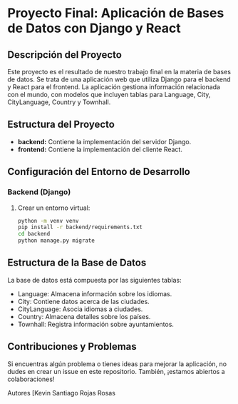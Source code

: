 # Proyecto Final: Aplicación de Bases de Datos con Django y React

## Descripción del Proyecto

Este proyecto es el resultado de nuestro trabajo final en la materia de bases de datos. Se trata de una aplicación web que utiliza Django para el backend y React para el frontend. La aplicación gestiona información relacionada con el mundo, con modelos que incluyen tablas para Language, City, CityLanguage, Country y Townhall.

## Estructura del Proyecto

- **backend:** Contiene la implementación del servidor Django.
- **frontend:** Contiene la implementación del cliente React.

## Configuración del Entorno de Desarrollo

### Backend (Django)

1. Crear un entorno virtual:
   ```bash
   python -m venv venv
   pip install -r backend/requirements.txt
   cd backend
   python manage.py migrate

   ```
## Estructura de la Base de Datos
La base de datos está compuesta por las siguientes tablas:

- Language: Almacena información sobre los idiomas.
- City: Contiene datos acerca de las ciudades.
- CityLanguage: Asocia idiomas a ciudades.
- Country: Almacena detalles sobre los países.
- Townhall: Registra información sobre ayuntamientos.

## Contribuciones y Problemas
Si encuentras algún problema o tienes ideas para mejorar la aplicación, no dudes en crear un issue en este repositorio. También, ¡estamos abiertos a colaboraciones!

Autores
[Kevin Santiago Rojas Rosas
